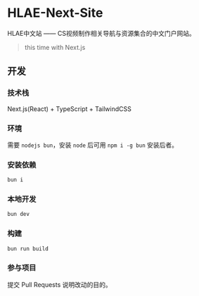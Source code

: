 # HLAE-Next-Site

HLAE中文站 —— CS视频制作相关导航与资源集合的中文门户网站。

> this time with Next.js

## 开发

### 技术栈

Next.js(React) + TypeScript + TailwindCSS

### 环境

需要 `nodejs bun`，安装 `node` 后可用 `npm i -g bun` 安装后者。

### 安装依赖

```bash
bun i
```

### 本地开发

```bash
bun dev
```

### 构建

```bash
bun run build
```

### 参与项目

提交 Pull Requests 说明改动的目的。

